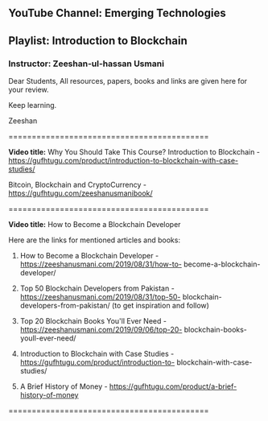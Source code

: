
## YouTube Channel: Emerging Technologies
## Playlist: Introduction to Blockchain
### Instructor: Zeeshan-ul-hassan Usmani

Dear Students,
All resources, papers, books and links are given here for your review. 

Keep learning. 

Zeeshan


===========================================


**Video title:** Why You Should Take This Course?
Introduction to Blockchain - https://gufhtugu.com/product/introduction-to-blockchain-with-case-studies/

Bitcoin, Blockchain and CryptoCurrency - https://gufhtugu.com/zeeshanusmanibook/

===========================================


**Video title:** How to Become a Blockchain Developer

Here are the links for mentioned articles and books:

1. How to Become a Blockchain Developer - https://zeeshanusmani.com/2019/08/31/how-to-
become-a-blockchain-developer/

2. Top 50 Blockchain Developers from Pakistan - https://zeeshanusmani.com/2019/08/31/top-50-
blockchain-developers-from-pakistan/ (to get inspiration and follow)

3. Top 20 Blockchain Books You'll Ever Need - https://zeeshanusmani.com/2019/09/06/top-20-
blockchain-books-youll-ever-need/

4. Introduction to Blockchain with Case Studies - https://gufhtugu.com/product/introduction-to-
blockchain-with-case-studies/

5. A Brief History of Money - https://gufhtugu.com/product/a-brief-history-of-money

===========================================
